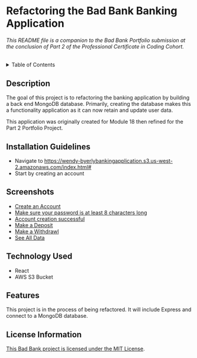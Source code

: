 # Refactoring the Bad Bank Banking Application

###### This README file is a companion to the Bad Bank Portfolio submission at the conclusion of Part 2 of the Professional Certificate in Coding Cohort. 

<!-- TABLE OF CONTENTS -->
<details>
  <summary>Table of Contents</summary>
  <ul>
    <li><a href="#description">Description</a></li>
    <li><a href="#installation">Installation Guidelines</a></li>
    <li><a href="#screenshots">Screenshots</a></li>
    <li><a href="#technology-used">Technology Used</a></li>
     <li><a href="#features">Features</a></li>
    <li><a href="#license-information">License Information</a></li>
  </ul>
</details>

## Description
The goal of this project is to refactoring the banking application by building a back end MongoDB database. Primarily, creating the database makes this a functionality application as it can now retain and update user data.

This application was originally created for Module 18 then refined for the Part 2 Portfolio Project. 

## Installation Guidelines
* Navigate to https://wendy-byerlybankingapplication.s3.us-west-2.amazonaws.com/index.html#
* Start by creating an account

## Screenshots
* [Create an Account](https://github.com/wkbw/badbank-v2/blob/main/screenshots/create-account.png)
* [Make sure your password is at least 8 characters long](https://github.com/wkbw/badbank-v2/blob/main/screenshots/password-validation.png)
* [Account creation successful](https://github.com/wkbw/badbank-v2/tree/main/screenshots#:~:text=.%E2%80%8A.-,account%2Dsuccess.png,-Add%20files%20via)
* [Make a Deposit](https://github.com/wkbw/badbank-v2/blob/main/screenshots/deposit.png)
* [Make a Withdrawl](https://github.com/wkbw/badbank-v2/blob/main/screenshots/withdrawl.png)
* [See All Data](https://github.com/wkbw/badbank-v2/tree/main/screenshots#:~:text=4%20minutes%20ago-,all%2Ddata.png,-Add%20files%20via)

## Technology Used
* React
* AWS S3 Bucket

## Features
This project is in the process of being refactored. It will include Express and connect to a MongoDB database.

## License Information
[This Bad Bank project is licensed under the MIT License](https://github.com/wkbw/Bad-Bank/blob/main/LICENSE).


